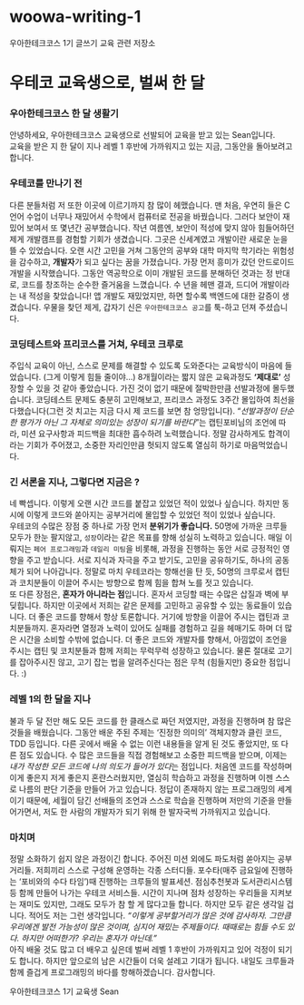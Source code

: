# woowa-writing-1 
우아한테크코스 1기 글쓰기 교육 관련 저장소



# 우테코 교육생으로, 벌써 한 달



### 우아한테크코스 한 달 생활기

 안녕하세요, 우아한테크코스 교육생으로 선발되어 교육을 받고 있는 Sean입니다.   
교육을 받은 지 한 달이 지나 레벨 1 후반에 가까워지고 있는 지금, 그동안을 돌아보려고 합니다.   



### 우테코를 만나기 전

 다른 분들처럼 저 또한 이곳에 이르기까지 참 많이 헤맸습니다. 맨 처음, 우연히 들은 C언어 수업이 너무나 재밌어서 수학에서 컴퓨터로 전공을 바꿨습니다. 그러다 보안이 재밌어 보여서 또 몇년간 공부했습니다. 작년 여름엔, 보안이 적성에 맞지 않아 힘들어하던 제게 개발캠프를 경험할 기회가 생겼습니다. 그곳은 신세계였고 개발이란 새로운 눈을 뜰 수 있었습니다. 오랜 시간 고민을 거쳐 그동안의 공부와 대학 마지막 학기라는 위험성을 감수하고, **개발자**가 되고 싶다는 꿈을 가졌습니다. 가장 먼저 흥미가 갔던 안드로이드 개발을 시작했습니다. 그동안 역공학으로 이미 개발된 코드를 분해하던 것과는 정 반대로, 코드를 창조하는 순수한 즐거움을 느꼈습니다. 수 년을 헤맨 결과, 드디어 개발이라는 내 적성을 찾았습니다! 앱 개발도 재밌었지만, 하면 할수록 백엔드에 대한 갈증이 생겼습니다. 우물을 찾던 제게, 갑자기 신은 `우아한테크코스 공고`를 툭-하고 던져 주셨습니다.   



### 코딩테스트와 프리코스를 거쳐, 우테코 크루로

 주입식 교육이 아닌, 스스로 문제를 해결할 수 있도록 도와준다는 교육방식이 마음에 들었습니다. (그게 이렇게 힘들 줄이야…) 8개월이라는 짧지 않은 교육과정도 **‘제대로’** 성장할 수 있을 것 같아 좋았습니다. 가진 것이 없기 때문에 절박한만큼 선발과정에 몰두했습니다. 코딩테스트 문제도 충분히 고민해보고, 프리코스 과정도 3주간 몰입하여 최선을 다했습니다(그런 것 치고는 지금 다시 제 코드를 보면 참 엉망입니다). “*선발과정이 단순한 평가가 아닌 그 자체로 의미있는 성장이 되기를 바란다*”는 캡틴포비님의 조언에 따라, 미션 요구사항과 피드백을 최대한 흡수하려 노력했습니다. 정말 감사하게도 합격이라는 기회가 주어졌고, 소중한 자리인만큼 헛되지 않도록 열심히 하기로 마음먹었습니다.   



### 긴 서론을 지나, 그렇다면 지금은 ?

 네 빡셉니다. 이렇게 오랜 시간 코드를 붙잡고 있었던 적이 있었나 싶습니다. 하지만 동시에 이렇게 코드와 쏟아지는 공부거리에 몰입할 수 있었던 적이 있었나 싶습니다.   
 우테코의 수많은 장점 중 하나로 가장 먼저 **분위기가 좋습니다.** 50명에 가까운 크루들 모두가 한눈 팔지않고, `성장`이라는 같은 목표를 향해 성실히 노력하고 있습니다. 매일 이뤄지는 `페어 프로그래밍`과 `데일리 미팅`을 비롯해, 과정을 진행하는 동안 서로 긍정적인 영향을 주고 받습니다. 서로 지식과 자극을 주고 받기도, 고민을 공유하기도, 하나의 공동체가 되어 나아갑니다. 정말로 마치 우테코라는 항해선을 탄 듯, 50명의 크루로서 캡틴과 코치분들이 이끌어 주시는 방향으로 함께 힘을 합쳐 노를 젓고 있습니다.   
 또 다른 장점은, **혼자가 아니라는 점**입니다. 혼자서 코딩할 때는 수많은 삽질과 벽에 부딪힙니다. 하지만 이곳에서 저희는 같은 문제를 고민하고 공유할 수 있는 동료들이 있습니다. 더 좋은 코드를 향해서 항상 토론합니다. 거기에 방향을 이끌어 주시는 캡틴과 코치분들까지. 혼자라면 열정과 노력이 있어도 실패를 경험하고 길을 헤매기도 하며 더 많은 시간을 소비할 수밖에 없습니다. 더 좋은 코드와 개발자를 향해서, 아낌없이 조언을 주시는 캡틴 및 코치분들과 함께 저희는 무럭무럭 성장하고 있습니다. 물론 절대로 고기를 잡아주시진 않고, 고기 잡는 법을 알려주신다는 점은 무척 (힘들지만) 중요한 점입니다. :)   



### 레벨 1의 한 달을 지나

 불과 두 달 전만 해도 모든 코드를 한 클래스로 짜던 저였지만, 과정을 진행하며 참 많은 것들을 배웠습니다. 그동안 배운 주된 주제는 ‘진정한 의미의’ 객체지향과 클린 코드, TDD 등입니다. 다른 곳에서 배울 수 없는 이런 내용들을 알게 된 것도 좋았지만, 또 다른 점도 있습니다. 수 많은 코드들을 직접 경험해보고 소중한 피드백을 받으며, 이제는 *내가 작성한 모든 코드에 나의 의도가 들어가 있다*는 점입니다. 처음엔 코드를 작성하며 이게 좋은지 저게 좋은지 혼란스러웠지만, 열심히 학습하고 과정을 진행하며 이젠 스스로 나름의 판단 기준을 만들어 가고 있습니다. 정답이 존재하지 않는 프로그래밍의 세계이기 때문에, 세월이 담긴 선배들의 조언과 스스로 학습을 진행하며 저만의 기준을 만들어가면서, 저도 한 사람의 개발자가 되기 위해 한 발자국씩 가까워지고 있습니다.   



### 마치며

 정말 소화하기 쉽지 않은 과정이긴 합니다. 주어진 미션 외에도 파도처럼 쏟아지는 공부거리들. 저희끼리 스스로 구성해 운영하는 각종 스터디들. 포수타(매주 금요일에 진행하는 ‘포비와의 수다 타임’)때 진행하는 크루들의 발표세션. 점심추천봇과 도서관리시스템 등 함께 만들어 나가는 우테코 서비스들. 시간이 지나며 점차 성장하는 우리들을 지켜보는 재미도 있지만, 그래도 모두가 참 할 게 많다고들 합니다. 하지만 모두 같은 생각일 겁니다. 적어도 저는 그런 생각입니다. *“이렇게 공부할거리가 많은 것에 감사하자. 그만큼 우리에겐 발전 가능성이 많은 것이며, 심지어 재밌는 주제들이다. 때때로는 힘들 수도 있다. 하지만 어떠한가? 우리는 혼자가 아닌데.”*   
 아직 배울 것도 많고 더 배우고 싶은데 벌써 레벨 1 후반이 가까워지고 있어 걱정이 되기도 합니다. 하지만 앞으로의 남은 시간들이 더욱 설레고 기대가 됩니다. 내일도 크루들과 함께 즐겁게 프로그래밍의 바다를 항해하겠습니다. 감사합니다.   

우아한테크코스 1기 교육생 Sean
